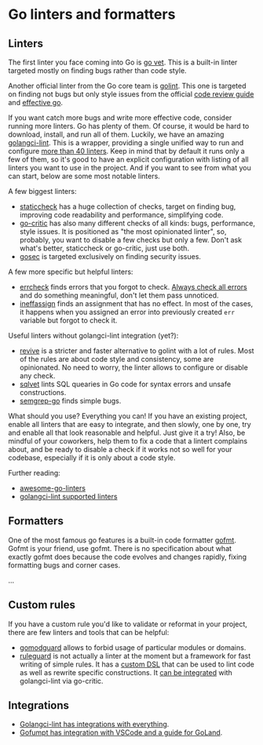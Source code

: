 # Go linters and formatters

## Linters

The first linter you face coming into Go is [go vet](https://golang.org/cmd/vet/). This is a built-in linter targeted mostly on finding bugs rather than code style.

Another official linter from the Go core team is [golint](https://github.com/golang/lint). This one is targeted on finding not bugs but only style issues from the official [code review guide](https://github.com/golang/go/wiki/CodeReviewComments) and [effective go](https://golang.org/doc/effective_go.html).

If you want catch more bugs and write more effective code, consider running more linters. Go has plenty of them. Of course, it would be hard to download, install, and run all of them. Luckily, we have an amazing [golangci-lint](https://golangci-lint.run/). This is a wrapper, providing a single unified way to run and configure [more than 40 linters](https://golangci-lint.run/usage/linters/). Keep in mind that by default it runs only a few of them, so it's good to have an explicit configuration with listing of all linters you want to use in the project. And if you want to see from what you can start, below are some most notable linters.

A few biggest linters:

+ [staticcheck](https://staticcheck.io/docs/) has a huge collection of checks, target on finding bug, improving code readability and performance, simplifying code.
+ [go-critic](https://go-critic.github.io/) has also many different checks of all kinds: bugs, performance, style issues. It is positioned as "the most opinionated linter", so, probably, you want to disable a few checks but only a few. Don't ask what's better, staticcheck or go-critic, just use both.
+ [gosec](https://github.com/securego/gosec) is targeted exclusively on finding security issues.


A few more specific but helpful linters:

+ [errcheck](https://github.com/kisielk/errcheck) finds errors that you forgot to check. [Always check all errors](https://github.com/golang/go/wiki/CodeReviewComments#handle-errors) and do something meaningful, don't let them pass unnoticed.
+ [ineffassign](https://github.com/gordonklaus/ineffassign) finds an assignment that has no effect. In most of the cases, it happens when you assigned an error into previously created `err` variable but forgot to check it.

Useful linters without golangci-lint integration (yet?):

+ [revive](https://github.com/mgechev/revive) is a stricter and faster alternative to golint with a lot of rules. Most of the rules are about code style and consistency, some are opinionated. No need to worry, the linter allows to configure or disable any check.
+ [sqlvet](https://github.com/houqp/sqlvet) lints SQL quearies in Go code for syntax errors and unsafe constructions.
+ [semgrep-go](https://github.com/dgryski/semgrep-go) finds simple bugs.

What should you use? Everything you can! If you have an existing project, enable all linters that are easy to integrate, and then slowly, one by one, try and enable all that look reasonable and helpful. Just give it a try! Also, be mindful of your coworkers, help them to fix a code that a lintert complains about, and be ready to disable a check if it works not so well for your codebase, especially if it is only about a code style.

Further reading:

+ [awesome-go-linters](https://github.com/golangci/awesome-go-linters)
+ [golangci-lint supported linters](https://golangci-lint.run/usage/linters/)

## Formatters

One of the most famous go features is a built-in code formatter [gofmt](https://golang.org/cmd/gofmt/). Gofmt is your friend, use gofmt. There is no specification about what exactly gofmt does because the code evolves and changes rapidly, fixing formatting bugs and corner cases.

...

## Custom rules

If you have a custom rule you'd like to validate or reformat in your project, there are few linters and tools that can be helpful:

+ [gomodguard](https://github.com/ryancurrah/gomodguard) allows to forbid usage of particular modules or domains.
+ [ruleguard](https://github.com/quasilyte/go-ruleguard) is not actually a linter at the moment but a framework for fast writing of simple rules. It has a [custom DSL](https://github.com/quasilyte/go-ruleguard/blob/master/docs/gorules.md) that can be used to lint code as well as rewrite specific constructions. It [can be integrated](https://quasilyte.dev/blog/post/ruleguard/#using-from-the-golangci-lint) with golangci-lint via go-critic.

## Integrations

+ [Golangci-lint has integrations with everything](https://golangci-lint.run/usage/integrations/).
+ [Gofumpt has integration with VSCode and a guide for GoLand](https://github.com/mvdan/gofumpt#installation).
